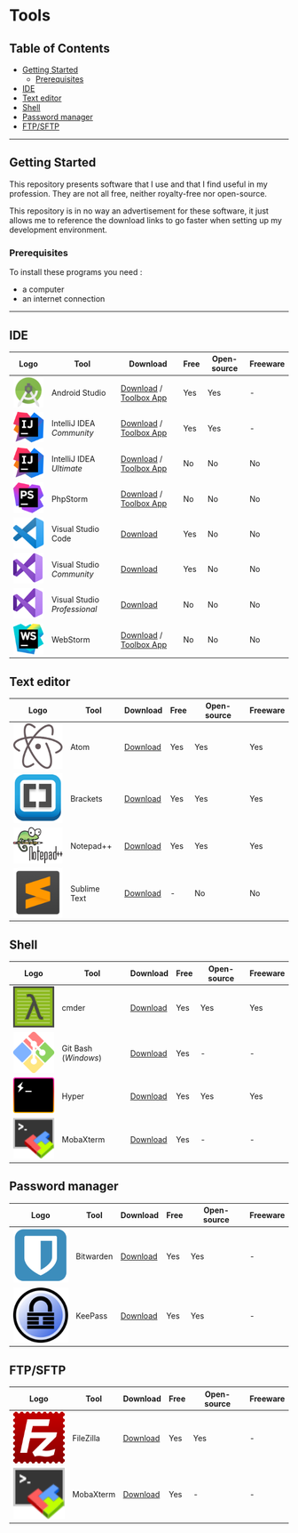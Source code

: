 # Tools

## Table of Contents

- [Getting Started](#getting-started)
  - [Prerequisites](#prerequisites)
- [IDE](#ide)
- [Text editor](#text-editor)
- [Shell](#shell)
- [Password manager](#password-manager)
- [FTP/SFTP](#ftpsftp)

---  

## Getting Started

This repository presents software that I use and that I find useful in my profession. They are not all free, neither royalty-free nor open-source. 

This repository is in no way an advertisement for these software, it just allows me to reference the download links to go faster when setting up my development environment.

### Prerequisites

To install these programs you need :
* a computer
* an internet connection

---

## IDE

|Logo|Tool|Download|Free|Open-source|Freeware|
|---|---|---|---|---|---|
|[<img src="https://github.com/smarlhens/tools/blob/master/icons/android-studio.png" width="100" alt="android-studio"/>](https://developer.android.com/studio)|Android Studio|[Download](https://developer.android.com/studio#downloads) / [Toolbox App](https://www.jetbrains.com/toolbox-app/download/download-thanks.html)|Yes|Yes|-|
|[<img src="https://github.com/smarlhens/tools/blob/master/icons/intellij-idea.png" width="100" alt="intellij-idea"/>](https://www.jetbrains.com/idea/)|IntelliJ IDEA *Community*|[Download](https://www.jetbrains.com/idea/download/download-thanks.html?code=IIC) / [Toolbox App](https://www.jetbrains.com/toolbox-app/download/download-thanks.html)|Yes|Yes|-|
|[<img src="https://github.com/smarlhens/tools/blob/master/icons/intellij-idea.png" width="100" alt="intellij-idea"/>](https://www.jetbrains.com/idea/)|IntelliJ IDEA *Ultimate*|[Download](https://www.jetbrains.com/idea/download/download-thanks.html) / [Toolbox App](https://www.jetbrains.com/toolbox-app/download/download-thanks.html)|No|No|No|
|[<img src="https://github.com/smarlhens/tools/blob/master/icons/phpstorm.png" width="100" alt="phpstorm"/>](https://www.jetbrains.com/phpstorm/)|PhpStorm|[Download](https://www.jetbrains.com/phpstorm/download/download-thanks.html) / [Toolbox App](https://www.jetbrains.com/toolbox-app/download/download-thanks.html)|No|No|No|
|[<img src="https://github.com/smarlhens/tools/blob/master/icons/visual-studio-code.png" width="100" alt="visual-studio-code"/>](https://code.visualstudio.com/)|Visual Studio Code|[Download](https://code.visualstudio.com/Download)|Yes|No|No|
|[<img src="https://github.com/smarlhens/tools/blob/master/icons/visual-studio.png" width="100" alt="visual-studio"/>](https://visualstudio.microsoft.com/vs/)|Visual Studio *Community*|[Download](https://visualstudio.microsoft.com/thank-you-downloading-visual-studio/?sku=Community)|Yes|No|No|
|[<img src="https://github.com/smarlhens/tools/blob/master/icons/visual-studio.png" width="100" alt="visual-studio"/>](https://visualstudio.microsoft.com/vs/)|Visual Studio *Professional*|[Download](https://visualstudio.microsoft.com/thank-you-downloading-visual-studio/?sku=Professional)|No|No|No|
|[<img src="https://github.com/smarlhens/tools/blob/master/icons/webstorm.png" width="100" alt="webstorm"/>](https://www.jetbrains.com/webstorm/)|WebStorm|[Download](https://www.jetbrains.com/webstorm/download/download-thanks.html) / [Toolbox App](https://www.jetbrains.com/toolbox-app/download/download-thanks.html)|No|No|No|

## Text editor

|Logo|Tool|Download|Free|Open-source|Freeware|
|---|---|---|---|---|---|
|[<img src="https://github.com/smarlhens/tools/blob/master/icons/atom.png" width="100" alt="atom"/>](https://atom.io/)|Atom|[Download](https://github.com/atom/atom/releases)|Yes|Yes|Yes|
|[<img src="https://github.com/smarlhens/tools/blob/master/icons/brackets.png" width="100" alt="brackets"/>](http://brackets.io/)|Brackets|[Download](https://github.com/adobe/brackets/releases)|Yes|Yes|Yes|
|[<img src="https://github.com/smarlhens/tools/blob/master/icons/notepad-plus-plus.png" width="100" alt="notepad-plus-plus"/>](https://notepad-plus-plus.org/)|Notepad++|[Download](https://notepad-plus-plus.org/downloads/)|Yes|Yes|Yes|
|[<img src="https://github.com/smarlhens/tools/blob/master/icons/sublime-text.png" width="100" alt="sublime-text"/>](https://www.sublimetext.com/)|Sublime Text|[Download](https://www.sublimetext.com/3)|-|No|No|

## Shell
|Logo|Tool|Download|Free|Open-source|Freeware|
|---|---|---|---|---|---|
|[<img src="https://github.com/smarlhens/tools/blob/master/icons/cmder.png" width="100" alt="cmder"/>](https://cmder.net/)|cmder|[Download](https://github.com/cmderdev/cmder/releases)|Yes|Yes|Yes|
|[<img src="https://github.com/smarlhens/tools/blob/master/icons/git-for-windows.png" width="100" alt="git-for-windows"/>](https://gitforwindows.org/)|Git Bash (*Windows*)|[Download](https://github.com/git-for-windows/git/releases/)|Yes|-|-|
|[<img src="https://github.com/smarlhens/tools/blob/master/icons/hyper.png" width="100" alt="hyper"/>](https://hyper.is/)|Hyper|[Download](https://releases.hyper.is/download)|Yes|Yes|Yes|
|[<img src="https://github.com/smarlhens/tools/blob/master/icons/mobaxterm.png" width="100" alt="mobaxterm"/>](https://mobaxterm.mobatek.net/)|MobaXterm|[Download](https://mobaxterm.mobatek.net/download-home-edition.html)|Yes|-|-|

## Password manager

|Logo|Tool|Download|Free|Open-source|Freeware|
|---|---|---|---|---|---|
|[<img src="https://github.com/smarlhens/tools/blob/master/icons/bitwarden.png" width="100" alt="bitwarden"/>](https://bitwarden.com/)|Bitwarden|[Download](https://bitwarden.com/#download)|Yes|Yes|-|
|[<img src="https://github.com/smarlhens/tools/blob/master/icons/keepass.png" width="100" alt="keepass"/>](https://keepass.info/)|KeePass|[Download](https://keepass.info/download.html)|Yes|Yes|-|

## FTP/SFTP
|Logo|Tool|Download|Free|Open-source|Freeware|
|---|---|---|---|---|---|
|[<img src="https://github.com/smarlhens/tools/blob/master/icons/filezilla.png" width="100" alt="filezilla"/>](https://filezilla-project.org/)|FileZilla|[Download](https://filezilla-project.org/download.php?show_all=1)|Yes|Yes|-|
|[<img src="https://github.com/smarlhens/tools/blob/master/icons/mobaxterm.png" width="100" alt="mobaxterm"/>](https://mobaxterm.mobatek.net/)|MobaXterm|[Download](https://mobaxterm.mobatek.net/download-home-edition.html)|Yes|-|-|

